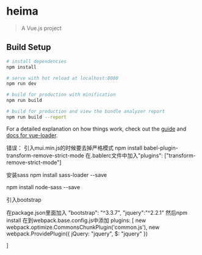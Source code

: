 # heima

> A Vue.js project

## Build Setup

``` bash
# install dependencies
npm install

# serve with hot reload at localhost:8080
npm run dev

# build for production with minification
npm run build

# build for production and view the bundle analyzer report
npm run build --report
```

For a detailed explanation on how things work, check out the [guide](http://vuejs-templates.github.io/webpack/) and [docs for vue-loader](http://vuejs.github.io/vue-loader).


错误：
引入mui.min.js的时候要去掉严格模式
 npm install babel-plugin-transform-remove-strict-mode
 在.bablerc文件中加入"plugins": ["transform-remove-strict-mode"]

安装sass
npm install sass-loader --save

npm install node-sass --save
 

 引入bootstrap

 在package.json里面加入
 "bootstrap": "^3.3.7",
 "jquery":"^2.2.1"
 然后npm install
 在到webpack.base.config.js中添加
  plugins: [
    new webpack.optimize.CommonsChunkPlugin('common.js'),
    new webpack.ProvidePlugin({
      jQuery: "jquery",
      $: "jquery"
    })
  
  ]